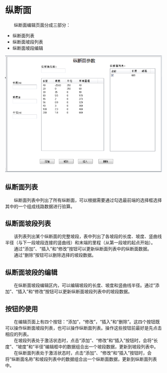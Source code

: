 # 纵断面

&emsp;&emsp;纵断面编辑页面分成三部分：

* 纵断面列表
* 纵断面坡段列表
* 纵断面坡段编辑

![纵断面编辑页面](ProfileEdit.png)

## 纵断面列表

&emsp;&emsp;纵断面列表中列出了所有纵断面，可以根据需要通过勾选最前端的选择框选择其中的一个组成线路数据进行验算。

## 纵断面坡段列表

&emsp;&emsp;该列表列出某个纵断面的完整坡段，表中列出了各坡段的长度、坡度、竖曲线半径（与下一段坡段连接的竖曲线）和末端的里程（从第一段坡的起点开始）。  
&emsp;&emsp;通过“添加”、“插入”和“修改”按钮可以更新纵断面列表中的纵断面数据。  
&emsp;&emsp;通过“删除”按钮可以删除选择的坡段数据。

## 纵断面坡段的编辑

&emsp;&emsp;在纵断面坡段编辑区内，可以编辑坡段的长度、坡度和竖曲线半径。通过“添加”、“插入”和“修改”按钮可以更新纵断面坡段列表中的坡段数据。  


## 按钮的使用

&emsp;&emsp;在编辑页面上有四个按钮：“添加”，“修改”，“插入”和“删除”。这四个按钮既可以操作纵断面坡段列表，也可以操作纵断面列表。操作这些按钮前最好是先点击相应的列表。  
&emsp;&emsp;在坡段列表处于激活状态时，点击“添加”、“修改”和“插入”按钮时，会将“长度”、“坡度”和“半径”编辑框中的数据组合出一个坡段数据，更新到坡段列表中。  
&emsp;&emsp;在纵断面列表处于激活状态时，点击“添加”、“修改”和“插入”按钮时，会将“纵断面名称”和坡段列表中的数据组合出一个纵断面数据，更新到纵断面列表中。  


